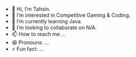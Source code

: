 - 👋 Hi, I’m Tahsin.
- 👀 I’m interested in Competitive Gaming & Coding.
- 🌱 I’m currently learning Java.
- 💞️ I’m looking to collaborate on N/A.
- 📫 How to reach me ...
- 😄 Pronouns: ...
- ⚡ Fun fact: ...

<!---
tahsindrubo67/tahsindrubo67 is a ✨ special ✨ repository because its `README.md` (this file) appears on your GitHub profile.
You can click the Preview link to take a look at your changes.
--->
